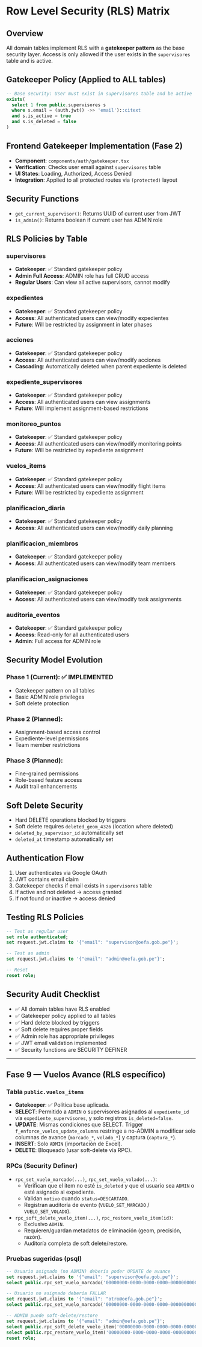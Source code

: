 # Row Level Security (RLS) Matrix

## Overview
All domain tables implement RLS with a **gatekeeper pattern** as the base security layer. Access is only allowed if the user exists in the `supervisores` table and is active.

## Gatekeeper Policy (Applied to ALL tables)
```sql
-- Base security: User must exist in supervisores table and be active
exists(
  select 1 from public.supervisores s
  where s.email = (auth.jwt() ->> 'email')::citext
  and s.is_active = true
  and s.is_deleted = false
)
```

## Frontend Gatekeeper Implementation (Fase 2)
- **Component**: `components/auth/gatekeeper.tsx`
- **Verification**: Checks user email against `supervisores` table
- **UI States**: Loading, Authorized, Access Denied
- **Integration**: Applied to all protected routes via `(protected)` layout

## Security Functions
- `get_current_supervisor()`: Returns UUID of current user from JWT
- `is_admin()`: Returns boolean if current user has ADMIN role

## RLS Policies by Table

### supervisores
- **Gatekeeper**: ✅ Standard gatekeeper policy
- **Admin Full Access**: ADMIN role has full CRUD access
- **Regular Users**: Can view all active supervisors, cannot modify

### expedientes
- **Gatekeeper**: ✅ Standard gatekeeper policy
- **Access**: All authenticated users can view/modify expedientes
- **Future**: Will be restricted by assignment in later phases

### acciones
- **Gatekeeper**: ✅ Standard gatekeeper policy
- **Access**: All authenticated users can view/modify acciones
- **Cascading**: Automatically deleted when parent expediente is deleted

### expediente_supervisores
- **Gatekeeper**: ✅ Standard gatekeeper policy
- **Access**: All authenticated users can view assignments
- **Future**: Will implement assignment-based restrictions

### monitoreo_puntos
- **Gatekeeper**: ✅ Standard gatekeeper policy
- **Access**: All authenticated users can view/modify monitoring points
- **Future**: Will be restricted by expediente assignment

### vuelos_items
- **Gatekeeper**: ✅ Standard gatekeeper policy
- **Access**: All authenticated users can view/modify flight items
- **Future**: Will be restricted by expediente assignment

### planificacion_diaria
- **Gatekeeper**: ✅ Standard gatekeeper policy
- **Access**: All authenticated users can view/modify daily planning

### planificacion_miembros
- **Gatekeeper**: ✅ Standard gatekeeper policy
- **Access**: All authenticated users can view/modify team members

### planificacion_asignaciones
- **Gatekeeper**: ✅ Standard gatekeeper policy
- **Access**: All authenticated users can view/modify task assignments

### auditoria_eventos
- **Gatekeeper**: ✅ Standard gatekeeper policy
- **Access**: Read-only for all authenticated users
- **Admin**: Full access for ADMIN role

## Security Model Evolution

### Phase 1 (Current): ✅ IMPLEMENTED
- Gatekeeper pattern on all tables
- Basic ADMIN role privileges
- Soft delete protection

### Phase 2 (Planned):
- Assignment-based access control
- Expediente-level permissions
- Team member restrictions

### Phase 3 (Planned):
- Fine-grained permissions
- Role-based feature access
- Audit trail enhancements

## Soft Delete Security
- Hard DELETE operations blocked by triggers
- Soft delete requires `deleted_geom_4326` (location where deleted)
- `deleted_by_supervisor_id` automatically set
- `deleted_at` timestamp automatically set

## Authentication Flow
1. User authenticates via Google OAuth
2. JWT contains email claim
3. Gatekeeper checks if email exists in `supervisores` table
4. If active and not deleted → access granted
5. If not found or inactive → access denied

## Testing RLS Policies
```sql
-- Test as regular user
set role authenticated;
set request.jwt.claims to '{"email": "supervisor@oefa.gob.pe"}';

-- Test as admin
set request.jwt.claims to '{"email": "admin@oefa.gob.pe"}';

-- Reset
reset role;
```

## Security Audit Checklist
- ✅ All domain tables have RLS enabled
- ✅ Gatekeeper policy applied to all tables
- ✅ Hard delete blocked by triggers
- ✅ Soft delete requires proper fields
- ✅ Admin role has appropriate privileges
- ✅ JWT email validation implemented
- ✅ Security functions are SECURITY DEFINER

---

## Fase 9 — Vuelos Avance (RLS específico)

### Tabla `public.vuelos_items`
- __Gatekeeper__: ✅ Política base aplicada.
- __SELECT__: Permitido a `ADMIN` o supervisores asignados al `expediente_id` vía `expediente_supervisores`, y solo registros `is_deleted=false`.
- __UPDATE__: Mismas condiciones que SELECT. Trigger `f_enforce_vuelos_update_columns` restringe a no-ADMIN a modificar solo columnas de avance (`marcado_*`, `volado_*`) y captura (`captura_*`).
- __INSERT__: Solo `ADMIN` (importación de Excel). 
- __DELETE__: Bloqueado (usar soft-delete vía RPC).

### RPCs (Security Definer)
- `rpc_set_vuelo_marcado(...)`, `rpc_set_vuelo_volado(...)`:
  - Verifican que el item no esté `is_deleted` y que el usuario sea `ADMIN` o esté asignado al expediente.
  - Validan `motivo` cuando `status=DESCARTADO`.
  - Registran auditoría de evento (`VUELO_SET_MARCADO` / `VUELO_SET_VOLADO`).
- `rpc_soft_delete_vuelo_item(...)`, `rpc_restore_vuelo_item(id)`:
  - Exclusivo `ADMIN`.
  - Requieren/guardan metadatos de eliminación (geom, precisión, razón).
  - Auditoría completa de soft delete/restore.

### Pruebas sugeridas (psql)
```sql
-- Usuario asignado (no ADMIN) debería poder UPDATE de avance
set request.jwt.claims to '{"email": "supervisor@oefa.gob.pe"}';
select public.rpc_set_vuelo_marcado('00000000-0000-0000-0000-000000000000', 'HECHO');

-- Usuario no asignado debería FALLAR
set request.jwt.claims to '{"email": "otro@oefa.gob.pe"}';
select public.rpc_set_vuelo_marcado('00000000-0000-0000-0000-000000000000', 'HECHO');

-- ADMIN puede soft-delete/restore
set request.jwt.claims to '{"email": "admin@oefa.gob.pe"}';
select public.rpc_soft_delete_vuelo_item('00000000-0000-0000-0000-000000000000', null, null, 'corrección');
select public.rpc_restore_vuelo_item('00000000-0000-0000-0000-000000000000');
reset role;
```

